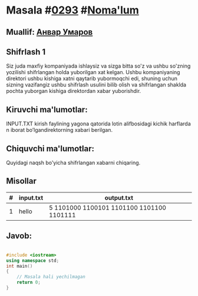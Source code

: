 
<h1>Masala #<a href="https://robocontest.uz/tasks/0293">0293</a> #<a href="https://robocontest.uz/tasks?category=1">Noma'lum</a></h1>
<h2> Muallif: <a href="https://robocontest.uz/profile/onlyaloner">Анвар Умаров</a></h2>
<h2>Shifrlash 1</h2>
<p>Siz juda maxfiy kompaniyada ishlaysiz va sizga bitta so'z va ushbu so'zning yozilishi shifrlangan holda yuborilgan xat kelgan. Ushbu kompaniyaning direktori ushbu kishiga xatni qaytarib yubormoqchi edi, shuning uchun sizning vazifangiz ushbu shifrlash usulini bilib olish va shifrlangan shaklda pochta yuborgan kishiga direktordan xabar yuborishdir.</p>
<h2>Kiruvchi ma'lumotlar:</h2>
<p>INPUT.TXT kirish faylining yagona qatorida lotin alifbosidagi kichik harflardan iborat bo’lgandirektorning xabari berilgan.</p>
<h2>Chiquvchi ma'lumotlar:</h2>
<p>Quyidagi naqsh bo'yicha shifrlangan xabarni chiqaring.</p>
<h2>Misollar</h2>
<table>
    <thead>
        <tr>
            <th>#</th>
            <th>input.txt</th>
            <th>output.txt</th>
        </tr>
    </thead>
    <tbody>
            <tr>
                <td>1</td>
                <td>hello</td>
                <td>5
1101000
1100101
1101100
1101100
1101111</td>
            </tr>
    </tbody>
    </table>
    
<h2>Javob:</h2>

######
```cpp
#include <iostream>
using namespace std;
int main()
{
    // Masala hali yechilmagan
    return 0;
}
```
